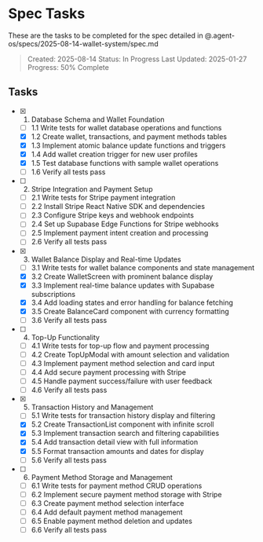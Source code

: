 # Spec Tasks

These are the tasks to be completed for the spec detailed in @.agent-os/specs/2025-08-14-wallet-system/spec.md

> Created: 2025-08-14
> Status: In Progress
> Last Updated: 2025-01-27
> Progress: 50% Complete

## Tasks

- [x] 1. Database Schema and Wallet Foundation
  - [ ] 1.1 Write tests for wallet database operations and functions
  - [x] 1.2 Create wallet, transactions, and payment methods tables
  - [x] 1.3 Implement atomic balance update functions and triggers
  - [x] 1.4 Add wallet creation trigger for new user profiles
  - [x] 1.5 Test database functions with sample wallet operations
  - [ ] 1.6 Verify all tests pass

- [ ] 2. Stripe Integration and Payment Setup
  - [ ] 2.1 Write tests for Stripe payment integration
  - [ ] 2.2 Install Stripe React Native SDK and dependencies
  - [ ] 2.3 Configure Stripe keys and webhook endpoints
  - [ ] 2.4 Set up Supabase Edge Functions for Stripe webhooks
  - [ ] 2.5 Implement payment intent creation and processing
  - [ ] 2.6 Verify all tests pass

- [x] 3. Wallet Balance Display and Real-time Updates
  - [ ] 3.1 Write tests for wallet balance components and state management
  - [x] 3.2 Create WalletScreen with prominent balance display
  - [x] 3.3 Implement real-time balance updates with Supabase subscriptions
  - [x] 3.4 Add loading states and error handling for balance fetching
  - [x] 3.5 Create BalanceCard component with currency formatting
  - [ ] 3.6 Verify all tests pass

- [ ] 4. Top-Up Functionality
  - [ ] 4.1 Write tests for top-up flow and payment processing
  - [ ] 4.2 Create TopUpModal with amount selection and validation
  - [ ] 4.3 Implement payment method selection and card input
  - [ ] 4.4 Add secure payment processing with Stripe
  - [ ] 4.5 Handle payment success/failure with user feedback
  - [ ] 4.6 Verify all tests pass

- [x] 5. Transaction History and Management
  - [ ] 5.1 Write tests for transaction history display and filtering
  - [x] 5.2 Create TransactionList component with infinite scroll
  - [x] 5.3 Implement transaction search and filtering capabilities
  - [x] 5.4 Add transaction detail view with full information
  - [x] 5.5 Format transaction amounts and dates for display
  - [ ] 5.6 Verify all tests pass

- [ ] 6. Payment Method Storage and Management
  - [ ] 6.1 Write tests for payment method CRUD operations
  - [ ] 6.2 Implement secure payment method storage with Stripe
  - [ ] 6.3 Create payment method selection interface
  - [ ] 6.4 Add default payment method management
  - [ ] 6.5 Enable payment method deletion and updates
  - [ ] 6.6 Verify all tests pass